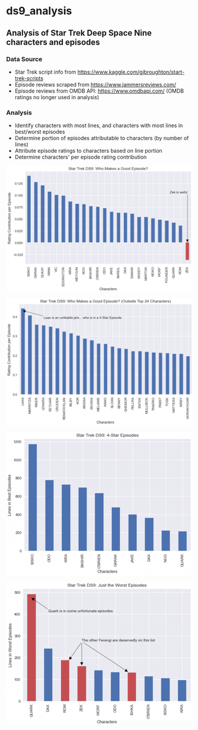 # ds9_analysis

## Analysis of Star Trek Deep Space Nine characters and episodes

### Data Source
* Star Trek script info from https://www.kaggle.com/gjbroughton/start-trek-scripts 
* Episode reviews scraped from https://www.jammersreviews.com/
* Episode reviews from OMDB API: https://www.omdbapi.com/ (OMDB ratings no longer used in analysis)

### Analysis
* Identify characters with most lines, and characters with most lines in best/worst episodes
* Determine portion of episodes attributable to characters (by number of lines)
* Attribute episode ratings to characters based on line portion
* Determine characters' per episode rating contribution

![character_ratings](https://raw.githubusercontent.com/tderonde/ds9_analysis/main/plots/DS9_character_per_episode_ratings.png)

![character_ratings](https://raw.githubusercontent.com/tderonde/ds9_analysis/main/plots/DS9_character_rating_per_episode_non-major_characters.png)

![best_episodes](https://raw.githubusercontent.com/tderonde/ds9_analysis/main/plots/DS9_lies_in_top_episodes.png)

![worst_episodes](https://raw.githubusercontent.com/tderonde/ds9_analysis/main/plots/DS9_lines_in_worst_episodes.png)

